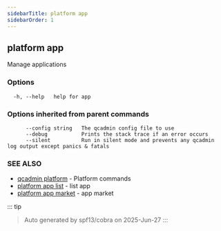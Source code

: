 ```yaml
---
sidebarTitle: platform app
sidebarOrder: 1
---
```


## platform app<Badge type="tip" text="20230906" />

Manage applications

### Options

```
  -h, --help   help for app
```

### Options inherited from parent commands

```
      --config string   The qcadmin config file to use
      --debug           Prints the stack trace if an error occurs
      --silent          Run in silent mode and prevents any qcadmin log output except panics & fatals
```

### SEE ALSO

* [qcadmin platform](platform.md)	 - Platform commands
* [platform app list](platform_app_list.md)	 - list app
* [platform app market](platform_app_market.md)	 - app market

::: tip
>Auto generated by spf13/cobra on 2025-Jun-27
:::